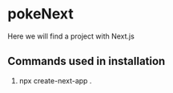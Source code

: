 # pokeNext
Here we will find a project with Next.js

## Commands used in installation

1. npx create-next-app .
